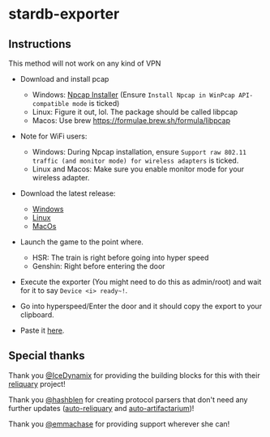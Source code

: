 # stardb-exporter

## Instructions

This method will not work on any kind of VPN

- Download and install pcap

  - Windows: [Npcap Installer](https://npcap.com/#download) (Ensure `Install Npcap in WinPcap API-compatible mode` is ticked)
  - Linux: Figure it out, lol. The package should be called libpcap
  - Macos: Use brew https://formulae.brew.sh/formula/libpcap
- Note for WiFi users:

  - Windows: During Npcap installation, ensure `Support raw 802.11 traffic (and monitor mode) for wireless adapters` is ticked.
  - Linux and Macos: Make sure you enable monitor mode for your wireless adapter.

- Download the latest release:
  - [Windows](https://github.com/juliuskreutz/stardb-exporter/releases/latest/download/stardb-exporter.exe)
  - [Linux](https://github.com/juliuskreutz/stardb-exporter/releases/latest/download/stardb-exporter-linux)
  - [MacOs](https://github.com/juliuskreutz/stardb-exporter/releases/latest/download/stardb-exporter-macos)
- Launch the game to the point where.
  - HSR: The train is right before going into hyper speed
  - Genshin: Right before entering the door
- Execute the exporter (You might need to do this as admin/root) and wait for it to say `Device <i> ready~!`.
- Go into hyperspeed/Enter the door and it should copy the export to your clipboard.
- Paste it [here](https://stardb.gg/import).

## Special thanks

Thank you [@IceDynamix](https://github.com/IceDynamix) for providing the building blocks for this with their [reliquary](https://github.com/IceDynamix/reliquary) project!

Thank you [@hashblen](https://github.com/hashblen) for creating protocol parsers that don't need any further updates ([auto-reliquary](https://github.com/hashblen/auto-reliquary) and [auto-artifactarium](https://github.com/hashblen/auto-artifactarium))!

Thank you [@emmachase](https://github.com/emmachase) for providing support wherever she can!
